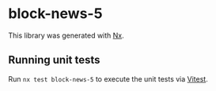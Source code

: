 # block-news-5

This library was generated with [Nx](https://nx.dev).

## Running unit tests

Run `nx test block-news-5` to execute the unit tests via [Vitest](https://vitest.dev/).

